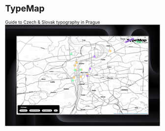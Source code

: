 # TypeMap
Guide to Czech & Slovak typography in Prague
![Screenshot of TypeMap](/ReadMe/screen.jpeg)
